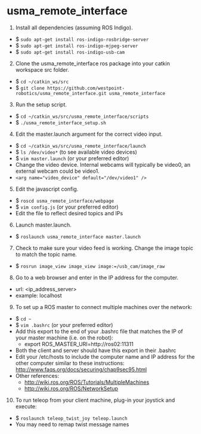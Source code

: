 usma_remote_interface
=====================
1. Install all dependencies (assuming ROS Indigo).
 * $ `sudo apt-get install ros-indigo-rosbridge-server`
 * $ `sudo apt-get install ros-indigo-mjpeg-server`
 * $ `sudo apt-get install ros-indigo-usb-cam`
 
2. Clone the usma_remote_interface ros package into your catkin workspace src folder.
  * $ `cd ~/catkin_ws/src`
  * $ `git clone https://github.com/westpoint-robotics/usma_remote_interface.git usma_remote_interface`
  
3. Run the setup script.
  * $ `cd ~/catkin_ws/src/usma_remote_interface/scripts`
  * $ `./usma_remote_interface_setup.sh`

4. Edit the master.launch argument for the correct video input.
  * $ `cd ~/catkin_ws/src/usma_remote_interface/launch`
  * $ `ls /dev/video*` (to see available video devices)
  * $ `vim master.launch` (or your preferred editor)
  * Change the video device. Internal webcams will typically be video0, an external webcam could be video1.
  * `<arg name="video_device" default="/dev/video1" />`

5. Edit the javascript config.
  * $ `roscd usma_remote_interface/webpage`
  * $ `vim config.js` (or your preferred editor)
  * Edit the file to reflect desired topics and IPs

6. Launch master.launch.
  * $ `roslaunch usma_remote_interface master.launch`

7. Check to make sure your video feed is working.  Change the image topic to match the topic name.
  * $ `rosrun image_view image_view image:=/usb_cam/image_raw`

8. Go to a web browser and enter in the IP address for the computer.
  * url:   \<ip_address_server\>
  * example:   localhost

9. To set up a ROS master to connect multiple machines over the network:
  * $ `cd ~`
  * $ `vim .bashrc` (or your preferred editor)
  * Add this export to the end of your .bashrc file that matches the IP of your master machine (i.e. on the robot):
      * export ROS_MASTER_URI=http://ros02:11311
  * Both the client and server should have this export in their .bashrc
  * Edit your /etc/hosts to include the computer name and IP address for the other computer similar to these   instructions: http://www.faqs.org/docs/securing/chap9sec95.html
  * Other references:
    * http://wiki.ros.org/ROS/Tutorials/MultipleMachines
    * http://wiki.ros.org/ROS/NetworkSetup
  
10. To run teleop from your client machine, plug-in your joystick and execute:
  * $ `roslaunch teleop_twist_joy teleop.launch`
  * You may need to remap twist message names
